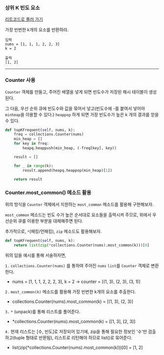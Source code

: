 ### 상위 K 빈도 요소

[리트코드로 풀러 가기](https://leetcode.com/problems/top-k-frequent-elements/)

가장 빈번한 k개의 요소를 반환하라.

```
입력
nums = [1, 1, 1, 2, 2, 3]
k = 2

출력
[1, 2]
```

---

### Counter 사용

`Counter` 객체를 만들고, 주어진 배열을 넣게 되면 빈도수가 저장된 해시 테이블이 생성된다.

그 다음, 우선 순위 큐에 빈도수와 값을 묶어서 넣고(빈도수에 -를 붙여서 넣어야 `minheap`을 이용할 수 있다.) `heappop` 하게 되면 가장 빈도수가 높은 k 개의 결과를 얻을 수 있다.

```python
def topKFrequent(self, nums, k):
    freq = collections.Counter(nums)
    min_heap = []
    for key in freq:
        heapq.heappush(min_heap, (-freq[key], key))

    result = []

    for _ in range(k):
        result.append(heapq.heappop(min_heap)[1])

    return result
```

### Counter.most_common() 메소드 활용

위의 방식을 `Counter` 객체에서 지원하는 `most_common` 메소드를 활용해 구현해보자.

`most_common` 메소드는 빈도 수가 높은 순서대로 요소들을 출력시켜 주므로, 위에서 우선순위 큐를 이용한 부분을 대체해주면 된다.

추가적으로, `*`(패킹/언패킹), `zip` 메소드도 활용해보자.

```python
def topKFrequent(self, nums, k):
    return list(zip(*collections.Counter(nums).most_common(k)))[0]
```

위의 답을 예시를 통해 서술하자면,

`1.` `collections.Counter(nums)` 를 통하여 주어진 `nums` `list`를 `Counter` 객체로 변환한다.

- nums = [1, 1, 1, 2, 2, 2, 3], k = 2 -> counter = [(1, 3), (2, 3), (3, 1)]

`2.` `most_common(k)` 메소드를 활용해 가장 빈번한 k개의 요소를 추출한다.

- collections.Counter(nums).most_common(k) = [(1, 3), (2, 3)]

`3.` `*` (unpack)를 통해 리스트를 풀어준다.

- \*collections.Counter(nums).most_common(k) = [[1, 3], [2, 3]]

`4.` 현재 리스트는 [수, 빈도]로 저장되어 있기에, zip을 통해 필요한 정보인 '수'만 검출하고(tuple 형태로 반환됨), 리스트로 리턴해야 하므로 list()로 묶어준다.

- list(zip(\*collections.Counter(nums).most_common(k)))[0] = [1, 2]
